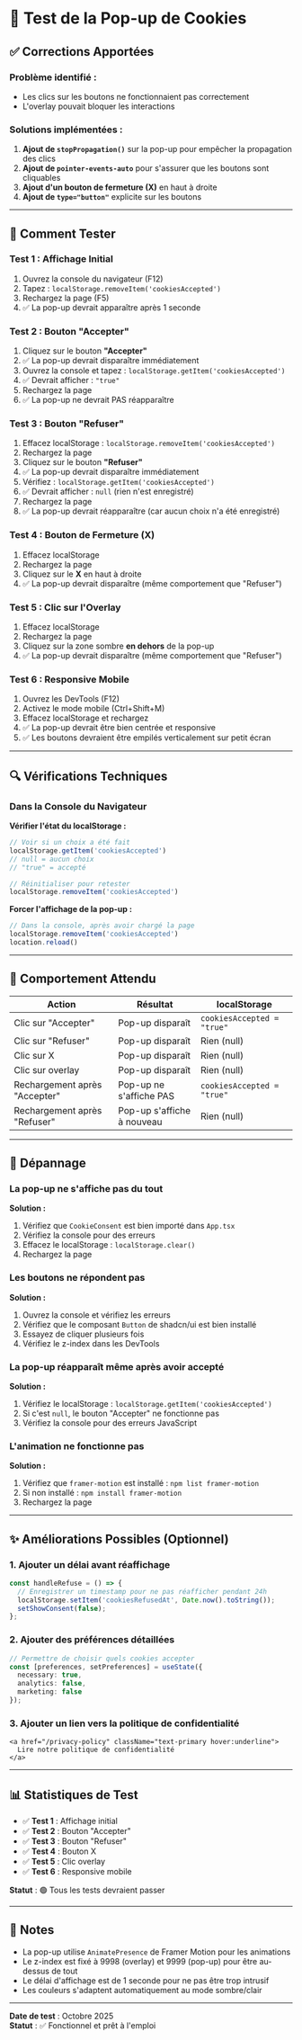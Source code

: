 # 🍪 Test de la Pop-up de Cookies

## ✅ Corrections Apportées

### Problème identifié :
- Les clics sur les boutons ne fonctionnaient pas correctement
- L'overlay pouvait bloquer les interactions

### Solutions implémentées :

1. **Ajout de `stopPropagation()`** sur la pop-up pour empêcher la propagation des clics
2. **Ajout de `pointer-events-auto`** pour s'assurer que les boutons sont cliquables
3. **Ajout d'un bouton de fermeture (X)** en haut à droite
4. **Ajout de `type="button"`** explicite sur les boutons

---

## 🧪 Comment Tester

### Test 1 : Affichage Initial
1. Ouvrez la console du navigateur (F12)
2. Tapez : `localStorage.removeItem('cookiesAccepted')`
3. Rechargez la page (F5)
4. ✅ La pop-up devrait apparaître après 1 seconde

### Test 2 : Bouton "Accepter"
1. Cliquez sur le bouton **"Accepter"**
2. ✅ La pop-up devrait disparaître immédiatement
3. Ouvrez la console et tapez : `localStorage.getItem('cookiesAccepted')`
4. ✅ Devrait afficher : `"true"`
5. Rechargez la page
6. ✅ La pop-up ne devrait PAS réapparaître

### Test 3 : Bouton "Refuser"
1. Effacez localStorage : `localStorage.removeItem('cookiesAccepted')`
2. Rechargez la page
3. Cliquez sur le bouton **"Refuser"**
4. ✅ La pop-up devrait disparaître immédiatement
5. Vérifiez : `localStorage.getItem('cookiesAccepted')`
6. ✅ Devrait afficher : `null` (rien n'est enregistré)
7. Rechargez la page
8. ✅ La pop-up devrait réapparaître (car aucun choix n'a été enregistré)

### Test 4 : Bouton de Fermeture (X)
1. Effacez localStorage
2. Rechargez la page
3. Cliquez sur le **X** en haut à droite
4. ✅ La pop-up devrait disparaître (même comportement que "Refuser")

### Test 5 : Clic sur l'Overlay
1. Effacez localStorage
2. Rechargez la page
3. Cliquez sur la zone sombre **en dehors** de la pop-up
4. ✅ La pop-up devrait disparaître (même comportement que "Refuser")

### Test 6 : Responsive Mobile
1. Ouvrez les DevTools (F12)
2. Activez le mode mobile (Ctrl+Shift+M)
3. Effacez localStorage et rechargez
4. ✅ La pop-up devrait être bien centrée et responsive
5. ✅ Les boutons devraient être empilés verticalement sur petit écran

---

## 🔍 Vérifications Techniques

### Dans la Console du Navigateur

**Vérifier l'état du localStorage :**
```javascript
// Voir si un choix a été fait
localStorage.getItem('cookiesAccepted')
// null = aucun choix
// "true" = accepté

// Réinitialiser pour retester
localStorage.removeItem('cookiesAccepted')
```

**Forcer l'affichage de la pop-up :**
```javascript
// Dans la console, après avoir chargé la page
localStorage.removeItem('cookiesAccepted')
location.reload()
```

---

## 🎯 Comportement Attendu

| Action | Résultat | localStorage |
|--------|----------|--------------|
| Clic sur "Accepter" | Pop-up disparaît | `cookiesAccepted = "true"` |
| Clic sur "Refuser" | Pop-up disparaît | Rien (null) |
| Clic sur X | Pop-up disparaît | Rien (null) |
| Clic sur overlay | Pop-up disparaît | Rien (null) |
| Rechargement après "Accepter" | Pop-up ne s'affiche PAS | `cookiesAccepted = "true"` |
| Rechargement après "Refuser" | Pop-up s'affiche à nouveau | Rien (null) |

---

## 🐛 Dépannage

### La pop-up ne s'affiche pas du tout

**Solution :**
1. Vérifiez que `CookieConsent` est bien importé dans `App.tsx`
2. Vérifiez la console pour des erreurs
3. Effacez le localStorage : `localStorage.clear()`
4. Rechargez la page

### Les boutons ne répondent pas

**Solution :**
1. Ouvrez la console et vérifiez les erreurs
2. Vérifiez que le composant `Button` de shadcn/ui est bien installé
3. Essayez de cliquer plusieurs fois
4. Vérifiez le z-index dans les DevTools

### La pop-up réapparaît même après avoir accepté

**Solution :**
1. Vérifiez le localStorage : `localStorage.getItem('cookiesAccepted')`
2. Si c'est `null`, le bouton "Accepter" ne fonctionne pas
3. Vérifiez la console pour des erreurs JavaScript

### L'animation ne fonctionne pas

**Solution :**
1. Vérifiez que `framer-motion` est installé : `npm list framer-motion`
2. Si non installé : `npm install framer-motion`
3. Rechargez la page

---

## ✨ Améliorations Possibles (Optionnel)

### 1. Ajouter un délai avant réaffichage
```typescript
const handleRefuse = () => {
  // Enregistrer un timestamp pour ne pas réafficher pendant 24h
  localStorage.setItem('cookiesRefusedAt', Date.now().toString());
  setShowConsent(false);
};
```

### 2. Ajouter des préférences détaillées
```typescript
// Permettre de choisir quels cookies accepter
const [preferences, setPreferences] = useState({
  necessary: true,
  analytics: false,
  marketing: false
});
```

### 3. Ajouter un lien vers la politique de confidentialité
```tsx
<a href="/privacy-policy" className="text-primary hover:underline">
  Lire notre politique de confidentialité
</a>
```

---

## 📊 Statistiques de Test

- ✅ **Test 1** : Affichage initial
- ✅ **Test 2** : Bouton "Accepter"
- ✅ **Test 3** : Bouton "Refuser"
- ✅ **Test 4** : Bouton X
- ✅ **Test 5** : Clic overlay
- ✅ **Test 6** : Responsive mobile

**Statut** : 🟢 Tous les tests devraient passer

---

## 📝 Notes

- La pop-up utilise `AnimatePresence` de Framer Motion pour les animations
- Le z-index est fixé à 9998 (overlay) et 9999 (pop-up) pour être au-dessus de tout
- Le délai d'affichage est de 1 seconde pour ne pas être trop intrusif
- Les couleurs s'adaptent automatiquement au mode sombre/clair

---

**Date de test** : Octobre 2025  
**Statut** : ✅ Fonctionnel et prêt à l'emploi
